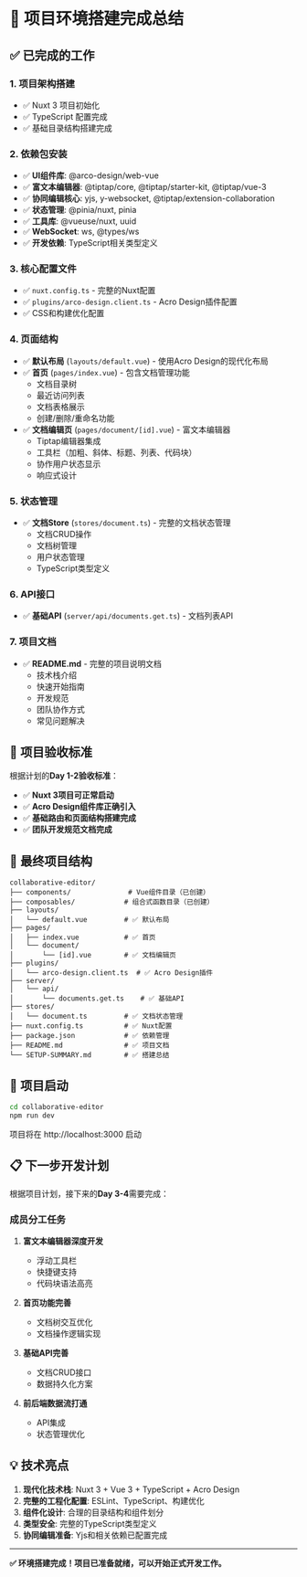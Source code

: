 # 🚀 项目环境搭建完成总结

## ✅ 已完成的工作

### 1. 项目架构搭建
- ✅ Nuxt 3 项目初始化
- ✅ TypeScript 配置完成
- ✅ 基础目录结构搭建完成

### 2. 依赖包安装
- ✅ **UI组件库**: @arco-design/web-vue
- ✅ **富文本编辑器**: @tiptap/core, @tiptap/starter-kit, @tiptap/vue-3
- ✅ **协同编辑核心**: yjs, y-websocket, @tiptap/extension-collaboration
- ✅ **状态管理**: @pinia/nuxt, pinia
- ✅ **工具库**: @vueuse/nuxt, uuid
- ✅ **WebSocket**: ws, @types/ws
- ✅ **开发依赖**: TypeScript相关类型定义

### 3. 核心配置文件
- ✅ `nuxt.config.ts` - 完整的Nuxt配置
- ✅ `plugins/arco-design.client.ts` - Acro Design插件配置
- ✅ CSS和构建优化配置

### 4. 页面结构
- ✅ **默认布局** (`layouts/default.vue`) - 使用Acro Design的现代化布局
- ✅ **首页** (`pages/index.vue`) - 包含文档管理功能
  - 文档目录树
  - 最近访问列表
  - 文档表格展示
  - 创建/删除/重命名功能
- ✅ **文档编辑页** (`pages/document/[id].vue`) - 富文本编辑器
  - Tiptap编辑器集成
  - 工具栏（加粗、斜体、标题、列表、代码块）
  - 协作用户状态显示
  - 响应式设计

### 5. 状态管理
- ✅ **文档Store** (`stores/document.ts`) - 完整的文档状态管理
  - 文档CRUD操作
  - 文档树管理
  - 用户状态管理
  - TypeScript类型定义

### 6. API接口
- ✅ **基础API** (`server/api/documents.get.ts`) - 文档列表API

### 7. 项目文档
- ✅ **README.md** - 完整的项目说明文档
  - 技术栈介绍
  - 快速开始指南
  - 开发规范
  - 团队协作方式
  - 常见问题解决

## 🎯 项目验收标准

根据计划的**Day 1-2验收标准**：

- ✅ **Nuxt 3项目可正常启动**
- ✅ **Acro Design组件库正确引入**
- ✅ **基础路由和页面结构搭建完成**
- ✅ **团队开发规范文档完成**

## 📁 最终项目结构

```
collaborative-editor/
├── components/              # Vue组件目录（已创建）
├── composables/            # 组合式函数目录（已创建）
├── layouts/
│   └── default.vue         # ✅ 默认布局
├── pages/
│   ├── index.vue           # ✅ 首页
│   └── document/
│       └── [id].vue        # ✅ 文档编辑页
├── plugins/
│   └── arco-design.client.ts  # ✅ Acro Design插件
├── server/
│   └── api/
│       └── documents.get.ts    # ✅ 基础API
├── stores/
│   └── document.ts         # ✅ 文档状态管理
├── nuxt.config.ts          # ✅ Nuxt配置
├── package.json            # ✅ 依赖管理
├── README.md               # ✅ 项目文档
└── SETUP-SUMMARY.md        # ✅ 搭建总结
```

## 🚀 项目启动

```bash
cd collaborative-editor
npm run dev
```

项目将在 http://localhost:3000 启动

## 📋 下一步开发计划

根据项目计划，接下来的**Day 3-4**需要完成：

### 成员分工任务
1. **富文本编辑器深度开发**
   - 浮动工具栏
   - 快捷键支持
   - 代码块语法高亮

2. **首页功能完善**
   - 文档树交互优化
   - 文档操作逻辑实现

3. **基础API完善**
   - 文档CRUD接口
   - 数据持久化方案

4. **前后端数据流打通**
   - API集成
   - 状态管理优化

## 💡 技术亮点

1. **现代化技术栈**: Nuxt 3 + Vue 3 + TypeScript + Acro Design
2. **完整的工程化配置**: ESLint、TypeScript、构建优化
3. **组件化设计**: 合理的目录结构和组件划分
4. **类型安全**: 完整的TypeScript类型定义
5. **协同编辑准备**: Yjs和相关依赖已配置完成

---

**✅ 环境搭建完成！项目已准备就绪，可以开始正式开发工作。** 